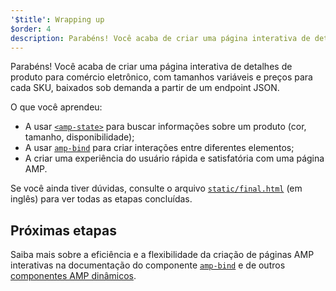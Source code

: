```yaml
---
'$title': Wrapping up
$order: 4
description: Parabéns! Você acaba de criar uma página interativa de detalhes de produto para comércio eletrônico, com tamanhos variáveis e preços para cada SKU, baixados sob demanda a partir de um endpoint JSON.
---
```


Parabéns! Você acaba de criar uma página interativa de detalhes de produto para comércio eletrônico, com tamanhos variáveis e preços para cada SKU, baixados sob demanda a partir de um endpoint JSON.

O que você aprendeu:

- A usar [`<amp-state>`](../../../../documentation/components/reference/amp-bind.md#state) para buscar informações sobre um produto (cor, tamanho, disponibilidade);
- A usar [`amp-bind`](../../../../documentation/components/reference/amp-bind.md) para criar interações entre diferentes elementos;
- A criar uma experiência do usuário rápida e satisfatória com uma página AMP.

Se você ainda tiver dúvidas, consulte o arquivo [`static/final.html`](https://github.com/googlecodelabs/advanced-interactivity-in-amp/blob/master/static/final.html) (em inglês) para ver todas as etapas concluídas.

## Próximas etapas

Saiba mais sobre a eficiência e a flexibilidade da criação de páginas AMP interativas na documentação do componente [`amp-bind`](../../../../documentation/components/reference/amp-bind.md) e de outros [componentes AMP dinâmicos](../../../../documentation/components/index.html).
